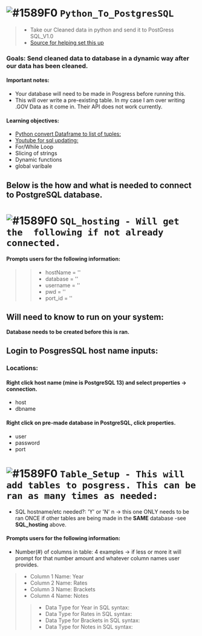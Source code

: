 # ![#1589F0](https://placehold.co/15x15/1589F0/1589F0.png) `Python_To_PostgresSQL` 
> * Take our Cleaned data in python and send it to PostGress SQL_V1.0
> * [Source for helping set this up](https://www.youtube.com/watch?v=M2NzvnfS-hI)

### Goals: Send cleaned data to database in a dynamic way after our data has been cleaned.  
#### Important notes:
* Your database will need to be made in Posgress before running this.
* This will over write a pre-existing table. In my case I am over writing .GOV Data as it come in. Their API does not work currently.
#### Learning objectives:
* [Python convert Dataframe to list of tuples:](https://pythonguides.com/python-convert-dataframe-to-list/)
* [Youtube for sql updating:](https://www.youtube.com/watch?v=M2NzvnfS-hI)
* For/While Loop
* Slicing of strings
* Dynamic functions
* global varibale

## Below is the how and what is needed to connect to PostgreSQL database.


# ![#1589F0](https://placehold.co/15x15/1589F0/1589F0.png) `SQL_hosting - Will get the  following if not already connected.`
#### Prompts users for the following information:
> > * hostName = '' 
> > * database = '' 
> > * username = ''
> > * pwd = ''
> > * port_id = ''


## Will need to know to run on your system:
**Database needs to be created before this is ran.**
## Login to PosgresSQL host name inputs:
### Locations:
#### Right click host name (mine is PostgreSQL 13) and select properties -> connection. 
* host
* dbname 
#### Right click on pre-made database in PostgreSQL, click properties. 
* user
* password
* port

# ![#1589F0](https://placehold.co/15x15/1589F0/1589F0.png) `Table_Setup - This will add tables to posgress. This can be ran as many times as needed:`
* SQL hostname/etc needed?: 'Y' or 'N' n   -> this one ONLY needs to be ran ONCE if other tables are being made in the **SAME** database -see **SQL_hosting** above.
#### Prompts users for the following information:
* Number(#) of columns in table: 4 examples -> if less or more it will prompt for that number amount and whatever column names user provides.
> * Column 1 Name: Year 
> * Column 2 Name: Rates 
> * Column 3 Name: Brackets 
> * Column 4 Name: Notes 
> > * Data Type for Year in SQL syntax: 
> > * Data Type for Rates in SQL syntax: 
> > * Data Type for Brackets in SQL syntax: 
> > * Data Type for Notes in SQL syntax: 
